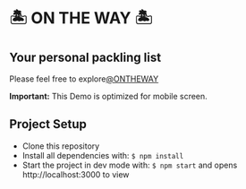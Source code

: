 # 🏝 ON THE WAY 🏝

## Your personal packling list

Please feel free to explore[@ONTHEWAY](https://quanxuuu.github.io/spa-final-project_QuanXuuu/)

**Important:** This Demo is optimized for mobile screen.

## Project Setup

- Clone this repository
- Install all dependencies with: `$ npm install`
- Start the project in dev mode with: `$ npm start` and opens http://localhost:3000 to view
